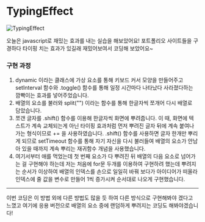 # TypingEffect

![TypingEffect](https://user-images.githubusercontent.com/61913417/104233998-22c38a80-5496-11eb-9a78-cb1d62e288b5.gif)

오늘은 javascript로 재밌는 효과를 내는 실습을 해보았어요!
포트폴리오 사이트들을 구경하다 타이핑 치는 효과가 있길래 재밌어보여서 코딩해 보았어요~

### 구현 과정
1. dynamic 이라는 클래스에 가상 요소를 통해 키보드 커서 모양을 만들어주고 setInterval 함수와 .toggle() 함수를 통해 일정 시간마다 나타났다 사라졌다하는 깜빡이는 효과를 넣어주었습니다.
2. 배열의 요소를 불러와 split("") 이라는 함수를 통해 한글자씩 쪼개어 다시 배열로 담았습니다.
3. 쪼갠 글자를 .shift() 함수를 이용해 한글자씩 화면에 뿌려줍니다. 이 때, 화면에 텍스트가 계속 교체되는게 아닌 타이핑 효과처럼 먼저 뿌려진 글자 뒤에 계속 붙여나가는 형식이므로 += 을 사용하였습니다.
.shift() 함수를 사용하면 글자 한개만 뿌리게 되므로 setTimeout 함수를 통해 자기 자신을 다시 불러들여 배열의 요소가 안남아 있을 때까지 계속 뿌리는 재귀함수 개념을 사용했습니다.
4. 여기서부터 애를 먹었는데 첫 번째 요소가 다 뿌려진 뒤 배열의 다음 요소로 넘어가는 걸 구현해야 하는데 저는 처음에 for문 두개를 이용하여 구현하려 했는데 뿌려지는 순서가 이상하여 배열의 인덱스를 손으로 일일히 바꿔 보다가 아이디어가 떠올라 인덱스에 줄 값을 변수로 만들어 1씩 증가시켜 순서대로 나오게 구현했습니다.
---
이번 코딩은 이 방법 외에 다른 방법도 많을 듯 하여 다른 방식으로 구현해봐야 겠다고 느꼈고 여기에 응용 버전으로 배열의 요소 중에 랜덤하게 뿌려지는 코딩도 해봐야겠습니다!
